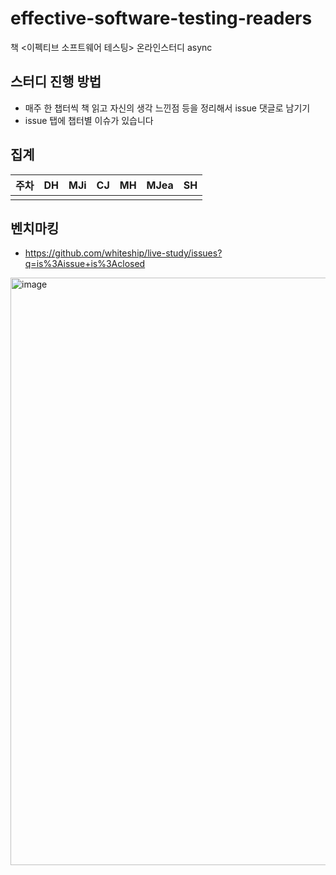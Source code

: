 # effective-software-testing-readers
책 &lt;이펙티브 소프트웨어 테스팅> 온라인스터디 async


## 스터디 진행 방법
- 매주 한 챕터씩 책 읽고 자신의 생각 느낀점 등을 정리해서 issue 댓글로 남기기
- issue 탭에 챕터별 이슈가 있습니다


## 집계

|주차|DH|MJi|CJ|MH|MJea|SH|
|--|--|---|--|--|---|--|
| | | | | | | |



## 벤치마킹

- https://github.com/whiteship/live-study/issues?q=is%3Aissue+is%3Aclosed
<img width="940" alt="image" src="https://github.com/moto3z/effective-software-testing-readers/assets/31065684/2a35f532-4a1c-453b-89fd-0ad1edc2cde8">
